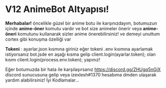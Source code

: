 # V12 AnimeBot Altyapısı!
**Merhabalar!** öncelikle güzel bir anime botu ile karşınızdayım, botumuzun içinde **anime-öner** komutu vardır ve bot size animeler önerir veya **anime-öneri** komutunu kullanarak sizler anime önerebilirsiniz! ve demeyi unuttum cortex gibi konuşma özelliği var

**Tokeni** : ayarlar.json kısmına giriniz eğer tokeni .env kısmına ayarlamak istiyorsanız bot.jsde en aşağı kısma gelip client.login(ayarlar.token); olan kısmı client.login(process.env.token); yapınız!

Eğer botumuzda bir hata ile karşılaşırsanız https://discord.gg/ZHUgq5nGjX discord sunucusuna gelip veya izexlesh#1370 hesabıma dmden ulaşarak yardım alabilirsiniz!
İyi Kodlamalar...
